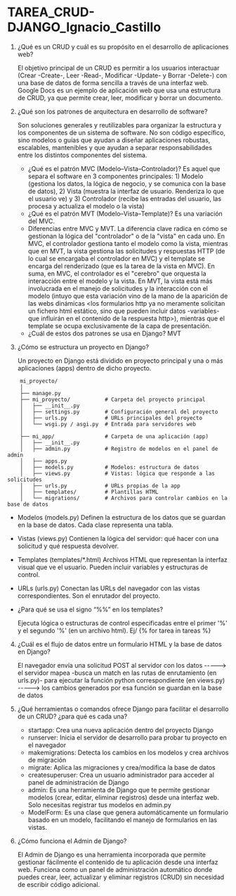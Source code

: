 # TAREA_CRUD-DJANGO_Ignacio_Castillo

1. ¿Qué es un CRUD y cuál es su propósito en el desarrollo de aplicaciones web?
   
   El objetivo principal de un CRUD es permitir a los usuarios interactuar (Crear -Create-, Leer -Read-, Modificar -Update- y Borrar -Delete-) con una base de datos de forma sencilla a través de una interfaz web. Google Docs es un ejemplo de aplicación web que usa una estructura de CRUD, ya que permite crear, leer, modificar y borrar un documento.

2. ¿Qué son los patrones de arquitectura en desarrollo de software?
   
   Son soluciones generales y reutilizables para organizar la estructura y los componentes de un sistema de software. No son código específico, sino modelos o guías que ayudan a diseñar aplicaciones robustas,       escalables, mantenibles y que ayudan a separar responsabilidades entre los distintos componentes del sistema.
   - ¿Qué es el patrón MVC (Modelo–Vista–Controlador)?
     Es aquel que separa el software en 3 componentes principales: 1) Modelo	(gestiona los datos, la lógica de negocio, y se comunica con la base de datos), 2) Vista	(muestra la interfaz de usuario. Renderiza       lo que el usuario ve) y 3) Controlador	(recibe las entradas del usuario, las procesa y actualiza el modelo o la vista)
   - ¿Qué es el patrón MVT (Modelo–Vista–Template)?
     Es una variación del MVC.
   - Diferencias entre MVC y MVT.
     La diferencia clave radica en cómo se gestionan la lógica del "controlador" o de la "vista" en cada uno. En MVC, el controlador gestiona tanto el modelo como la vista, mientras que en MVT, la vista gestiona      las solicitudes y respuestas HTTP (de lo cual se encargaba el controlador en MVC) y el template se encarga del renderizado (que es la tarea de la vista en MVC). En suma, en MVC, el controlador es el              "cerebro" que orquesta la interacción entre el modelo y la vista. En MVT, la vista está más involucrada en el manejo de solicitudes y la interacción con el modelo (intuyo que esta variación vino de la mano       de la aparición de las webs dinámicas <los formularios http ya no meramente solicitan un fichero html estático, sino que pueden incluir datos -variables- que influirán en el contenido de la respuesta             http>), mientras que el template se ocupa exclusivamente de la capa de presentación.
   - ¿Cuál de estos dos patrones se usa en Django?
     MVT

3. ¿Cómo se estructura un proyecto en Django?
   
   Un proyecto en Django está dividido en proyecto principal y una o más aplicaciones (apps) dentro de dicho proyecto.
```   
    mi_proyecto/
    │
    ├── manage.py
    ├── mi_proyecto/           # Carpeta del proyecto principal
    │   ├── __init__.py
    │   ├── settings.py        # Configuración general del proyecto
    │   ├── urls.py            # URLs principales del proyecto
    │   └── wsgi.py / asgi.py  # Entrada para servidores web
    │
    ├── mi_app/                # Carpeta de una aplicación (app)
    │   ├── __init__.py
    │   ├── admin.py           # Registro de modelos en el panel de admin
    │   ├── apps.py
    │   ├── models.py          # Modelos: estructura de datos
    │   ├── views.py           # Vistas: lógica que responde a las solicitudes
    │   ├── urls.py            # URLs propias de la app
    │   ├── templates/         # Plantillas HTML
    │   └── migrations/        # Archivos para controlar cambios en la base de datos

```

   - Modelos (models.py)	Definen la estructura de los datos que se guardan en la base de datos. Cada clase representa una tabla.   
   - Vistas (views.py)	Contienen la lógica del servidor: qué hacer con una solicitud y qué respuesta devolver.   
   - Templates (templates/*.html)	Archivos HTML que representan la interfaz visual que ve el usuario. Pueden incluir variables y estructuras de control.   
   - URLs (urls.py)	Conectan las URLs del navegador con las vistas correspondientes. Son el enrutador del proyecto.

   - ¿Para qué se usa el signo “%%” en los templates?
     
     Ejecuta lógica o estructuras de control especificadas entre el primer '%' y el segundo '%' (en un archivo html). Ej/ {% for tarea in tareas %}

4. ¿Cuál es el flujo de datos entre un formulario HTML y la base de datos en Django?
   
   El navegador envía una solicitud POST al servidor con los datos -----> el servidor mapea -busca un match en las rutas de enrutamiento (en urls.py)- para ejecutar la función python correspondiente (en views.py) -----> los cambios generados por esa función se guardan en la base de datos

5. ¿Qué herramientas o comandos ofrece Django para facilitar el desarrollo de un CRUD? ¿para qué es cada una?
   
   - startapp:	Crea una nueva aplicación dentro del proyecto Django
   - runserver:	Inicia el servidor de desarrollo para probar tu proyecto en el navegador
   - makemigrations:	Detecta los cambios en los modelos y crea archivos de migración
   - migrate:	Aplica las migraciones y crea/modifica la base de datos
   - createsuperuser:	Crea un usuario administrador para acceder al panel de administración de Django
   - admin:	Es una herramienta de Django que te permite gestionar modelos (crear, editar, eliminar registros) desde una interfaz web. Solo necesitas registrar tus modelos en admin.py
   - ModelForm:	Es una clase que genera automáticamente un formulario basado en un modelo, facilitando el manejo de formularios en las vistas.

6. ¿Cómo funciona el Admin de Django?
   
   El Admin de Django es una herramienta incorporada que permite gestionar fácilmente el contenido de tu aplicación desde una interfaz web. Funciona como un panel de administración automático donde puedes crear, leer, actualizar y eliminar registros (CRUD) sin necesidad de escribir código adicional.


